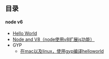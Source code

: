 ## 目录

#### node v6

* [Hello World](./synchronizationFunc)
* [Node and V8（node使用v8扩展js功能）](./nodeRequireSystem)
* GYP
	* [在mac以及linux，使用gyp编译helloworld](./gypDemo/helloworld)